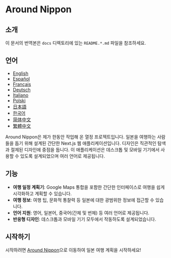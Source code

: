 # Around Nippon

## 소개

이 문서의 번역본은 `docs` 디렉토리에 있는 `README.*.md` 파일을 참조하세요.

## 언어

- [English](/README.md)
- [Español](README.es.md)
- [Français](README.fr.md)
- [Deutsch](README.de.md)
- [Italiano](README.it.md)
- [Polski](README.pl.md)
- [日本語](README.ja.md)
- [한국어](README.ko.md)
- [简体中文](README.zh-Hans.md)
- [繁體中文](README.zh-Hant.md)

Around Nippon은 제가 한동안 작업해 온 열정 프로젝트입니다. 일본을 여행하는 사람들을 돕기 위해 설계된 간단한 Next.js 웹 애플리케이션입니다. 디자인은 직관적인 탐색과 절제된 디자인에 중점을 둡니다. 이 애플리케이션은 데스크톱 및 모바일 기기에서 사용할 수 있도록 설계되었으며 여러 언어로 제공됩니다.

## 기능

- **여행 일정 계획기**: Google Maps 통합을 포함한 간단한 인터페이스로 여행을 쉽게 시각화하고 계획할 수 있습니다.
- **여행 정보**: 여행 팁, 문화적 통찰력 등 일본에 대한 광범위한 정보에 접근할 수 있습니다.
- **언어 지원**: 영어, 일본어, 중국어(간체 및 번체) 등 여러 언어로 제공됩니다.
- **반응형 디자인**: 데스크톱과 모바일 기기 모두에서 작동하도록 설계되었습니다.

## 시작하기

시작하려면 [Around Nippon](https://around-nippon.konpeki.co.uk)으로 이동하여 일본 여행 계획을 시작하세요!
